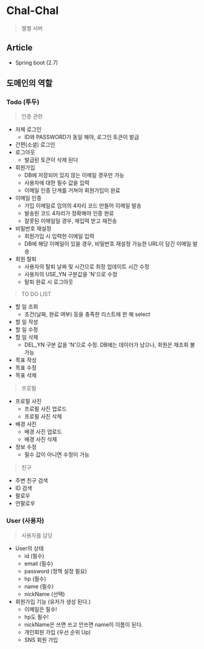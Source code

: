 # Chal-Chal 
> 첼첼 서버 

## Article 
 * Spring boot (2.7)


## 도메인의 역할

### Todo (투두)
> 인증 관련
  * 자체 로그인
      * ID와 PASSWORD가 동일 해야, 로그인 토큰이 발급
  * 간편(소셜) 로그인
  * 로그아웃
      * 발급된 토큰이 삭제 된다
  * 회원가입
      * DB에 저장되어 있지 않는 이메일 경우만 가능 
      * 사용자에 대한 필수 값을 입력
      * 이메일 인증 단계를 거쳐야 회원가입이 완료
  * 이메일 인증
      * 가입 이메일로 임의의 4자리 코드 만들어 이메일 발송
      * 발송된 코드 4자리가 정확해야 인증 완료
      * 잘못된 이메일일 경우, 재입력 받고 재전송
  * 비밀번호 재설정
      * 회원가입 시 입력한 이메일 입력
      * DB에 해당 이메일이 있을 경우, 비밀번호 재설정 가능한 URL이 담긴 이메일 발송
  * 회원 탈퇴
      * 사용자의 탈퇴 날짜 및 시간으로 최정 업데이트 시간 수정
      * 사용자의 USE_YN 구분값을 'N'으로 수정 
      * 탈퇴 완료 시 로그아웃
> TO DO LIST
  * 할 일 조회 
      * 조건(날짜, 완료 여부) 등을 충족한 리스트에 한 해 select
  * 할 일 작성 
  * 할 일 수정
  * 할 일 삭제
      * DEL_YN 구분 값을 'N'으로 수정. DB에는 데이터가 남으나, 회원은 재조회 불가능
  * 목표 작성
  * 목표 수정
  * 목표 삭제
> 프로필
  * 프로필 사진
      * 프로필 사진 업로드
      * 프로필 사진 삭제
  * 배경 사진
      * 배경 사진 업로드
      * 배경 사진 삭제
  * 정보 수정
    * 필수 값이 아니면 수정이 가능

> 친구
  * 주변 친구 검색
  * ID 검색
  * 팔로우
  * 언팔로우

### User (사용자)
> 사용자를 담당
  * User의 상태
    * id (필수)
    * email (필수)
    * password (정책 설정 필요)
    * hp (필수)
    * name (필수)
    * nickName (선택)
  * 회원가입 기능 (유저가 생성 된다.)
    * 이메일은 필수!
    * hp도 필수!
    * nickName은 쓰면 쓰고 안쓰면 name이 이름이 된다.
    * 개인회원 가입 (우선 순위 Up)
    * SNS 회원 가입
    
    

